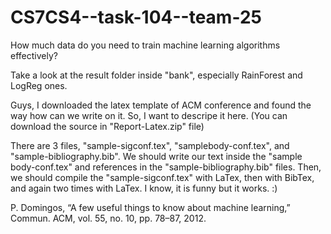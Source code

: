 # CS7CS4--task-104--team-25
How much data do you need to train machine learning algorithms effectively?

Take a look at the result folder inside "bank", especially RainForest and LogReg ones.

Guys, I downloaded the latex template of ACM conference and found the way how can we write on it. So, I want to descripe it here. (You can download the source in "Report-Latex.zip" file)

There are 3 files, "sample-sigconf.tex", "samplebody-conf.tex", and "sample-bibliography.bib". We should write our text inside the "sample body-conf.tex" and references in the "sample-bibliography.bib" files. Then, we should compile the "sample-sigconf.tex" with LaTex, then with BibTex, and again two times with LaTex. I know, it is funny but it works. :)


P. Domingos, “A few useful things to know about machine learning,” Commun. ACM, vol. 55, no. 10, pp. 78–87, 2012.
